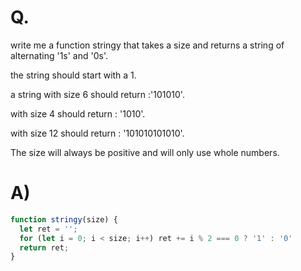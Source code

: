# Q.
write me a function stringy that takes a size and returns a string of alternating '1s' and '0s'.

the string should start with a 1.

a string with size 6 should return :'101010'.

with size 4 should return : '1010'.

with size 12 should return : '101010101010'.

The size will always be positive and will only use whole numbers.

# A)
```js
function stringy(size) {
  let ret = '';
  for (let i = 0; i < size; i++) ret += i % 2 === 0 ? '1' : '0'
  return ret;
}
